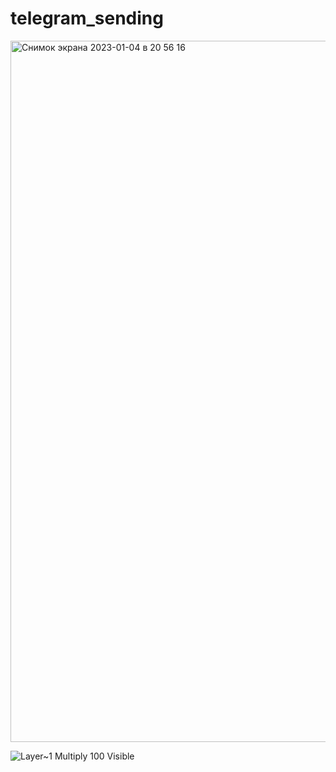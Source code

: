 # telegram_sending
<img width="1122" alt="Снимок экрана 2023-01-04 в 20 56 16" src="https://user-images.githubusercontent.com/56039676/210623619-69eb0de0-99e5-4f87-980f-d099253bef51.png">

![Layer~1 Multiply 100 Visible](https://user-images.githubusercontent.com/56039676/210625234-49101635-f333-41b9-914c-1658fc6e90e4.png)
